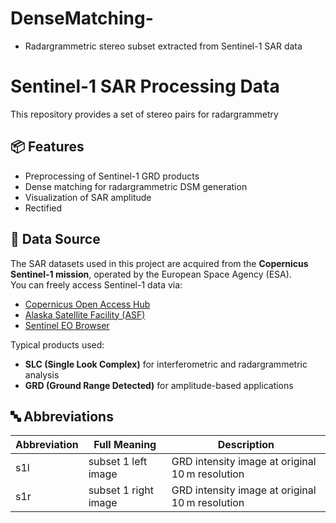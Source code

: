 # DenseMatching-
- Radargrammetric stereo subset extracted from Sentinel-1 SAR data 
# Sentinel-1 SAR Processing  Data

This repository provides a set of stereo pairs for radargrammetry

## 📦 Features

- Preprocessing of Sentinel-1 GRD products
- Dense matching for radargrammetric DSM generation
- Visualization of SAR amplitude
- Rectified

## 📁 Data Source

The SAR datasets used in this project are acquired from the **Copernicus Sentinel-1 mission**, operated by the European Space Agency (ESA).  
You can freely access Sentinel-1 data via:

- [Copernicus Open Access Hub](https://scihub.copernicus.eu/)
- [Alaska Satellite Facility (ASF)](https://search.asf.alaska.edu/)
- [Sentinel EO Browser](https://apps.sentinel-hub.com/eo-browser/)

Typical products used:
- **SLC (Single Look Complex)** for interferometric and radargrammetric analysis
- **GRD (Ground Range Detected)** for amplitude-based applications

## 🔤 Abbreviations

| Abbreviation | Full Meaning                           | Description                                      |
|--------------|----------------------------------------|--------------------------------------------------|
| s1l          | subset 1 left image                    | GRD intensity image at original 10 m resolution  |
| s1r          | subset 1 right image                   | GRD intensity image at original 10 m resolution  |

